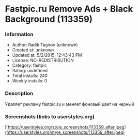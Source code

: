 # Fastpic.ru Remove Ads + Black Background (113359)

### Information
- Author: Radik Tagirov (unknown)
- Created at: unknown
- Updated at: 5/2/2015, 12:43:43 PM
- License: NO-REDISTRIBUTION
- Category: fastpic
- Rating: undefined
- Total installs: 240
- Weekly installs: 0


### Description
Удаляет рекламу fastpic.ru и меняет фоновый цвет на черный


### Screenshots (links to userstyles.org)
![https://userstyles.org/style_screenshots/113359_after.jpeg](https://userstyles.org/style_screenshots/113359_after.jpeg)


